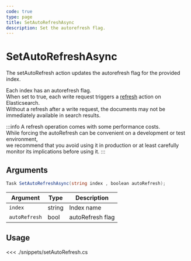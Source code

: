 ```yaml
---
code: true
type: page
title: SetAutoRefreshAsync
description: Set the autorefresh flag.
---
```


# SetAutoRefreshAsync

The setAutoRefresh action updates the autorefresh flag for the provided index.

Each index has an autorefresh flag.  
When set to true, each write request triggers a [refresh](https://www.elastic.co/guide/en/elasticsearch/reference/current/docs-refresh.html) action on Elasticsearch.  
Without a refresh after a write request, the documents may not be immediately available in search results.

:::info
A refresh operation comes with some performance costs.  
While forcing the autoRefresh can be convenient on a development or test environment,  
we recommend that you avoid using it in production or at least carefully monitor its implications before using it.
:::

## Arguments

```cs
Task SetAutoRefreshAsync(string index , boolean autoRefresh);
```

| Argument      | Type                       | Description       |
| ------------- | -------------------------- | ----------------- |
| `index`       | string                     | Index name        |
| `autoRefresh` | bool                       | autoRefresh flag  |

## Usage

<<< ./snippets/setAutoRefresh.cs
